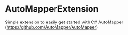 # AutoMapperExtension
Simple extension to easily get started with C# AutoMapper (https://github.com/AutoMapper/AutoMapper)
